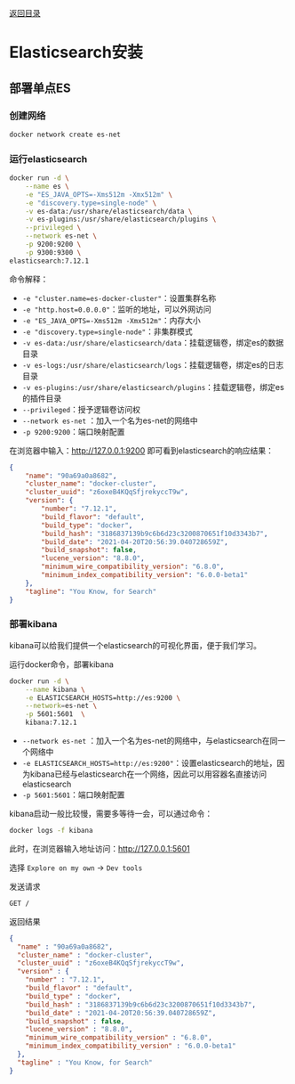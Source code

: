 [返回目录](/blog/elasticsearch/springcloud-elasticsearch/index)

# Elasticsearch安装

## 部署单点ES

### 创建网络

```bash
docker network create es-net
```

### 运行elasticsearch

```bash
docker run -d \
    --name es \
    -e "ES_JAVA_OPTS=-Xms512m -Xmx512m" \
    -e "discovery.type=single-node" \
    -v es-data:/usr/share/elasticsearch/data \
    -v es-plugins:/usr/share/elasticsearch/plugins \
    --privileged \
    --network es-net \
    -p 9200:9200 \
    -p 9300:9300 \
elasticsearch:7.12.1
```

命令解释：

- `-e "cluster.name=es-docker-cluster"`：设置集群名称
- `-e "http.host=0.0.0.0"`：监听的地址，可以外网访问
- `-e "ES_JAVA_OPTS=-Xms512m -Xmx512m"`：内存大小
- `-e "discovery.type=single-node"`：非集群模式
- `-v es-data:/usr/share/elasticsearch/data`：挂载逻辑卷，绑定es的数据目录
- `-v es-logs:/usr/share/elasticsearch/logs`：挂载逻辑卷，绑定es的日志目录
- `-v es-plugins:/usr/share/elasticsearch/plugins`：挂载逻辑卷，绑定es的插件目录
- `--privileged`：授予逻辑卷访问权
- `--network es-net` ：加入一个名为es-net的网络中
- `-p 9200:9200`：端口映射配置


在浏览器中输入：http://127.0.0.1:9200 即可看到elasticsearch的响应结果：
```json
{
    "name": "90a69a0a8682",
    "cluster_name": "docker-cluster",
    "cluster_uuid": "z6oxeB4KQqSfjrekyccT9w",
    "version": {
        "number": "7.12.1",
        "build_flavor": "default",
        "build_type": "docker",
        "build_hash": "3186837139b9c6b6d23c3200870651f10d3343b7",
        "build_date": "2021-04-20T20:56:39.040728659Z",
        "build_snapshot": false,
        "lucene_version": "8.8.0",
        "minimum_wire_compatibility_version": "6.8.0",
        "minimum_index_compatibility_version": "6.0.0-beta1"
    },
    "tagline": "You Know, for Search"
}
```


### 部署kibana

kibana可以给我们提供一个elasticsearch的可视化界面，便于我们学习。


运行docker命令，部署kibana

```bash
docker run -d \
    --name kibana \
    -e ELASTICSEARCH_HOSTS=http://es:9200 \
    --network=es-net \
    -p 5601:5601  \
    kibana:7.12.1
```

- `--network es-net` ：加入一个名为es-net的网络中，与elasticsearch在同一个网络中
- `-e ELASTICSEARCH_HOSTS=http://es:9200"`：设置elasticsearch的地址，因为kibana已经与elasticsearch在一个网络，因此可以用容器名直接访问elasticsearch
- `-p 5601:5601`：端口映射配置

kibana启动一般比较慢，需要多等待一会，可以通过命令：

```sh
docker logs -f kibana
```

此时，在浏览器输入地址访问：http://127.0.0.1:5601

选择 `Explore on my own` -> `Dev tools`

发送请求

```bash
GET /
```

返回结果
```json
{
  "name" : "90a69a0a8682",
  "cluster_name" : "docker-cluster",
  "cluster_uuid" : "z6oxeB4KQqSfjrekyccT9w",
  "version" : {
    "number" : "7.12.1",
    "build_flavor" : "default",
    "build_type" : "docker",
    "build_hash" : "3186837139b9c6b6d23c3200870651f10d3343b7",
    "build_date" : "2021-04-20T20:56:39.040728659Z",
    "build_snapshot" : false,
    "lucene_version" : "8.8.0",
    "minimum_wire_compatibility_version" : "6.8.0",
    "minimum_index_compatibility_version" : "6.0.0-beta1"
  },
  "tagline" : "You Know, for Search"
}

```